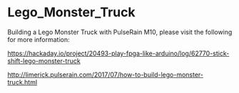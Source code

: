 # Lego_Monster_Truck
Building a Lego Monster Truck with PulseRain M10, please visit the following for more information:

https://hackaday.io/project/20493-play-fpga-like-arduino/log/62770-stick-shift-lego-monster-truck

http://limerick.pulserain.com/2017/07/how-to-build-lego-monster-truck.html

